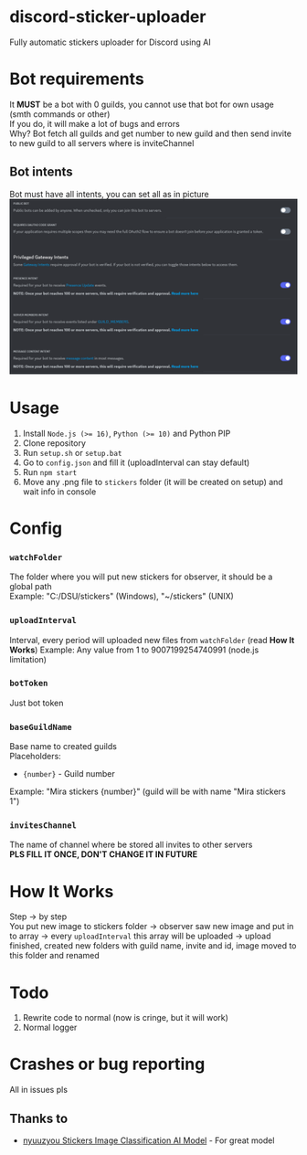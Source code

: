 # discord-sticker-uploader
Fully automatic stickers uploader for Discord using AI

# Bot requirements
It **MUST** be a bot with 0 guilds, you cannot use that bot for own usage (smth commands or other)<br>
If you do, it will make a lot of bugs and errors<br>
Why? Bot fetch all guilds and get number to new guild and then send invite to new guild to all servers where is inviteChannel<br>

## Bot intents
Bot must have all intents, you can set all as in picture
![img](https://github.com/Amirust/discord-sticker-uploader/blob/master/intents.png)

# Usage
1. Install `Node.js (>= 16)`, `Python (>= 10)` and Python PIP
2. Clone repository
3. Run `setup.sh` or `setup.bat`
4. Go to `config.json` and fill it (uploadInterval can stay default)
5. Run `npm start`
6. Move any .png file to `stickers` folder (it will be created on setup) and wait info in console

# Config
### `watchFolder`
The folder where you will put new stickers for observer, it should be a global path<br>
Example: "C:/DSU/stickers" (Windows), "~/stickers" (UNIX)

### `uploadInterval`
Interval, every period will uploaded new files from `watchFolder` (read **How It Works**)
Example: Any value from 1 to 9007199254740991 (node.js limitation)

### `botToken`
Just bot token

### `baseGuildName`
Base name to created guilds<br>
Placeholders:
- `{number}` - Guild number

Example: "Mira stickers {number}" (guild will be with name "Mira stickers 1")

### `invitesChannel`
The name of channel where be stored all invites to other servers<br>
**PLS FILL IT ONCE, DON'T CHANGE IT IN FUTURE**

# How It Works
Step -> by step<br>
You put new image to stickers folder -> observer saw new image and put in to array -> every `uploadInterval` this array will be uploaded -> upload finished, created new folders with guild name, invite and id, image moved to this folder and renamed

# Todo
1. Rewrite code to normal (now is cringe, but it will work)
2. Normal logger

# Crashes or bug reporting
All in issues pls

## Thanks to
- [nyuuzyou Stickers Image Classification AI Model](https://huggingface.co/nyuuzyou/stickers) - For great model
